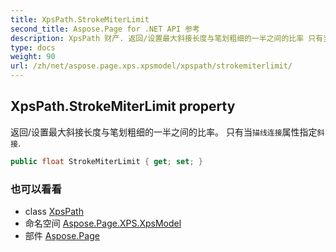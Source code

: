 ```yaml
---
title: XpsPath.StrokeMiterLimit
second_title: Aspose.Page for .NET API 参考
description: XpsPath 财产. 返回/设置最大斜接长度与笔划粗细的一半之间的比率 只有当描线连接属性指定斜接.
type: docs
weight: 90
url: /zh/net/aspose.page.xps.xpsmodel/xpspath/strokemiterlimit/
---
```

## XpsPath.StrokeMiterLimit property

返回/设置最大斜接长度与笔划粗细的一半之间的比率。 只有当`描线连接`属性指定`斜接`.

```csharp
public float StrokeMiterLimit { get; set; }
```

### 也可以看看

* class [XpsPath](../)
* 命名空间 [Aspose.Page.XPS.XpsModel](../../xpspath/)
* 部件 [Aspose.Page](../../../)


